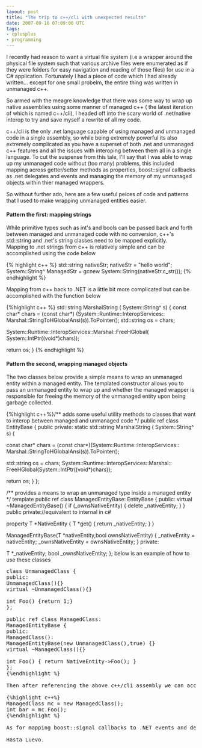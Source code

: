 ```yaml
---
layout: post
title: "The trip to c++/cli with unexpected results"
date: 2007-09-16 07:09:00 UTC
tags:
- cplusplus
- programming
---
```

I recently had reason to want a virtual file system (i.e a wrapper around the physical file system such that various archive files were enumerated as if they were folders for easy navigation and reading of those files) for use in a C# application. Fortunately I had a piece of code which I had already written... except for one small probelm, the entire thing was written in unmanaged c++.   

So armed with the meagre knowledge that there was some way to wrap up native assemblies using some manner of managed c++ ( the latest iteration of which is named c++/cli), I headed off into the scary world of .net/native interop to try and save myself a rewrite of all my code.   

c++/cli is the only .net language capable of using managed and unmanaged code in a single assembly, so while being extremely powerful its also extremely complicated as you have a superset of both .net and unmanaged c++ features and all the issues with interoping between them all in a single language. To cut the suspense from this tale, I'll say that I was able to wrap up my unmanaged code without (too many) problems, this included mapping across getter/setter methods as properties, boost::signal callbacks as .net delegates and events and managing the memory of my unmanaged objects within thier managed wrappers.   

So without further ado, here are a few useful peices of code and patterns that I used to make wrapping unmanaged entities easier.   

#### Pattern the first: mapping strings
While primitive types such as int's and bools can be passed back and forth between managed and unmanaged code with no conversion, c++'s std::string and .net's string classes need to be mapped explicitly.   
Mapping to .net strings from c++ is relatively simple and can be accomplished using the code below   

{% highlight c++ %}
std::string nativeStr;
nativeStr = "hello world";
System::String^ ManagedStr =
gcnew System::String(nativeStr.c_str());
{% endhighlight %}

Mapping from c++ back to .NET is a little bit more complicated but can be accomplished with the function below 

{%highlight c++ %}
std::string MarshalString ( System::String^ s)
{
const char* chars = (const char*)
(System::Runtime::InteropServices::
 Marshal::StringToHGlobalAnsi(s)).ToPointer();
std::string os = chars;

System::Runtime::InteropServices::Marshal::FreeHGlobal(
System::IntPtr((void*)chars));

return os;
}
{% endhighlight %}
#### Pattern the second, wrapping managed objects

The two classes below provide a simple means to wrap an unmanaged entity within a managed entity. The templated constructor allows you to pass an unmanaged entity to wrap up and whether the managed wrapper is responsible for freeing the memory of the unmanaged entity upon being garbage collected. 


{%highlight c++%}/**
adds some useful utility methods to classes that want to
interop between managed and unmanaged code
*/
public ref class EntityBase {
public private:
static std::string MarshalString ( System::String^ s)
{

const char* chars =
 (const char*)(System::Runtime::InteropServices::
            Marshal::StringToHGlobalAnsi(s)).ToPointer();

std::string os = chars;
System::Runtime::InteropServices::Marshal::
 FreeHGlobal(System::IntPtr((void*)chars));

return os;
}
};

/**
provides a means to wrap an unmanaged type inside a managed
entity
*/
template <typename T> public ref class ManagedEntityBase:
EntityBase
{
public:
virtual ~ManagedEntityBase()
{
if (_ownsNativeEntity) {
 delete _nativeEntity;
}
}
public private://equivalent to internal in c#

property T *NativeEntity {
T *get()
{
 return _nativeEntity;
}
}

ManagedEntityBase(T *nativeEntity,bool ownsNativeEntity) {
_nativeEntity = nativeEntity;
_ownsNativeEntity = ownsNativeEntity;
}
private:

T *_nativeEntity;
bool _ownsNativeEntity;
};</pre>
below is an example of how to use these classes 

<pre class="prettyprint lang-cc linenums">class UnmanagedClass {
public:
UnmanagedClass(){}
virtual ~UnmanagedClass(){}

int Foo() {return 1;}
};

public ref class ManagedClass:
ManagedEntityBase<UnmanagedClass> {
public:
ManagedClass():
ManagedEntityBase(new UnmanagedClass(),true) {}
virtual ~ManagedClass(){}

int Foo() { return NativeEntity->Foo(); }
};
{%endhighlight %}

Then after referencing the above c++/cli assembly we can access the managed wrapper in c# with the following 

{%highlight c++%}
ManagedClass mc = new ManagedClass();
int bar = mc.Foo();
{%endhighlight %}

As for mapping boost::signal callbacks to .NET events and delegates, that was a little more tricky and will be the topic of another days post :) 

Hasta Luevo.
